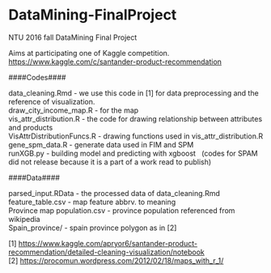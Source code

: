 # DataMining-FinalProject
NTU 2016 fall DataMining Final Project

Aims at participating one of Kaggle competition.
https://www.kaggle.com/c/santander-product-recommendation

####Codes####

data_cleaning.Rmd - we use this code in [1] for data preprocessing and the reference of visualization.  
draw_city_income_map.R - for the map  
vis_attr_distribution.R - the code for drawing relationship between attributes and products  
VisAttrDistributionFuncs.R - drawing functions used in vis_attr_distribution.R  
gene_spm_data.R - generate data used in FIM and SPM  
runXGB.py - building model and predicting with xgboost  
(codes for SPAM did not release because it is a part of a work read to publish)

####Data####

parsed_input.RData - the processed data of data_cleaning.Rmd  
feature_table.csv - map feature abbrv. to meaning  
Province map population.csv - province population referenced from wikipedia  
Spain_province/ - spain province polygon as in [2]  

[1] https://www.kaggle.com/apryor6/santander-product-recommendation/detailed-cleaning-visualization/notebook  
[2] https://procomun.wordpress.com/2012/02/18/maps_with_r_1/
